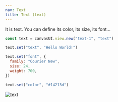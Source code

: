 ```yaml
---
nav: Text
title: Text (text)
---
```


It is text. You can define its color, its size, its font...

```javascript
const text = canvasUI.view.new("text-1", "text")

text.set("text", "Hello World!")

text.set("font", {
  family: "Courier New",
  size: 24,
  weight: 700,
})

text.set("color", "#14213d")
```

![text](/docs/elements/views/text.svg)
